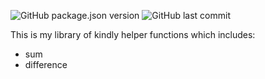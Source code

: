 ![GitHub package.json version](https://img.shields.io/github/package-json/v/kevin-lambda/kindly)
![GitHub last commit](https://img.shields.io/github/last-commit/kevin-lambda/kindly)

This is my library of kindly helper functions which includes:

- sum
- difference
